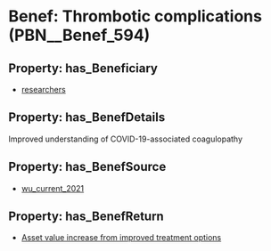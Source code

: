 # Benef: __Thrombotic complications__ (PBN__Benef_594)

## Property: has_Beneficiary

* [researchers](../Stakeholder/PBN__Stakeholder_2)

## Property: has_BenefDetails

Improved understanding of COVID-19-associated coagulopathy

## Property: has_BenefSource

* [wu_current_2021](../Article/PBN__Article_118)

## Property: has_BenefReturn

* [Asset value increase from improved treatment options](../BenefReturn/PBN__BenefReturn_645)

